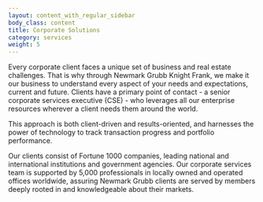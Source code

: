 ```yaml
---
layout: content_with_regular_sidebar
body_class: content
title: Corporate Solutions
category: services
weight: 5
---
```

Every corporate client faces a unique set of business and real estate challenges. That is why through Newmark Grubb Knight Frank, we make it our business to understand every aspect of your needs and expectations, current and future. Clients have a primary point of contact - a senior corporate services executive (CSE) - who leverages all our enterprise resources wherever a client needs them around the world.

This approach is both client-driven and results-oriented, and harnesses the power of technology to track transaction progress and portfolio performance.

Our clients consist of Fortune 1000 companies, leading national and international institutions and government agencies. Our corporate services team is supported by 5,000 professionals in locally owned and operated offices worldwide, assuring Newmark Grubb clients are served by members deeply rooted in and knowledgeable about their markets.
